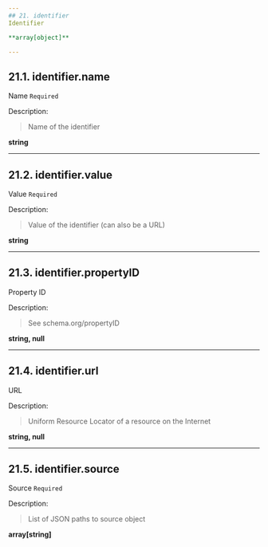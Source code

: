 ```yaml
---
## 21. identifier
Identifier  

**array[object]**

---
```

## 21.1. identifier.name
Name  `Required`

Description:
> Name of the identifier  

**string**

---
## 21.2. identifier.value
Value  `Required`

Description:
> Value of the identifier (can also be a URL)  

**string**

---
## 21.3. identifier.propertyID
Property ID  

Description:
> See schema.org/propertyID  

**string, null**

---
## 21.4. identifier.url
URL  

Description:
> Uniform Resource Locator of a resource on the Internet  

**string, null**

---
## 21.5. identifier.source
Source  `Required`

Description:
> List of JSON paths to source object  

**array[string]**
